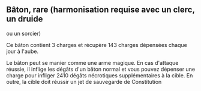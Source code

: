 ## Bâton, rare (harmonisation requise avec un clerc, un druide

ou un sorcier)

Ce bâton contient 3 charges et récupère 143 charges
dépensées chaque jour à l'aube.

Le bâton peut se manier comme une arme magique. En
cas d'attaque réussie, il inflige les dégâts d'un bâton normal
et vous pouvez dépenser une charge pour infliger 2410
dégâts nécrotiques supplémentaires à la cible. En outre,
la cible doit réussir un jet de sauvegarde de Constitution